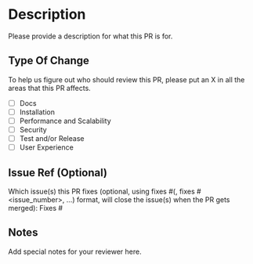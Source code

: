 # Description

Please provide a description for what this PR is for.

## Type Of Change

To help us figure out who should review this PR, please put an X in all the areas that this PR affects.

- [ ] Docs
- [ ] Installation
- [ ] Performance and Scalability
- [ ] Security
- [ ] Test and/or Release
- [ ] User Experience

## Issue Ref (Optional)

Which issue(s) this PR fixes (optional, using fixes #<issue number>(, fixes #<issue_number>, ...) format, will close the issue(s) when the PR gets merged): Fixes #

## Notes

Add special notes for your reviewer here.
